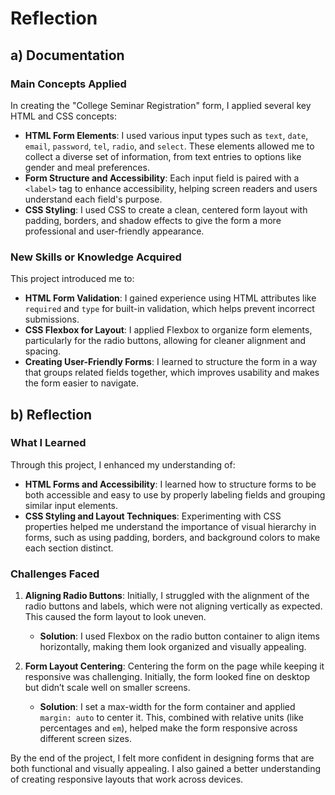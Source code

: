 # Reflection

## a) Documentation

### Main Concepts Applied
In creating the "College Seminar Registration" form, I applied several key HTML and CSS concepts:
- **HTML Form Elements**: I used various input types such as `text`, `date`, `email`, `password`, `tel`, `radio`, and `select`. These elements allowed me to collect a diverse set of information, from text entries to options like gender and meal preferences.
- **Form Structure and Accessibility**: Each input field is paired with a `<label>` tag to enhance accessibility, helping screen readers and users understand each field's purpose.
- **CSS Styling**: I used CSS to create a clean, centered form layout with padding, borders, and shadow effects to give the form a more professional and user-friendly appearance.

### New Skills or Knowledge Acquired
This project introduced me to:
- **HTML Form Validation**: I gained experience using HTML attributes like `required` and `type` for built-in validation, which helps prevent incorrect submissions.
- **CSS Flexbox for Layout**: I applied Flexbox to organize form elements, particularly for the radio buttons, allowing for cleaner alignment and spacing.
- **Creating User-Friendly Forms**: I learned to structure the form in a way that groups related fields together, which improves usability and makes the form easier to navigate.

## b) Reflection

### What I Learned
Through this project, I enhanced my understanding of:
- **HTML Forms and Accessibility**: I learned how to structure forms to be both accessible and easy to use by properly labeling fields and grouping similar input elements.
- **CSS Styling and Layout Techniques**: Experimenting with CSS properties helped me understand the importance of visual hierarchy in forms, such as using padding, borders, and background colors to make each section distinct.

### Challenges Faced
1. **Aligning Radio Buttons**: Initially, I struggled with the alignment of the radio buttons and labels, which were not aligning vertically as expected. This caused the form layout to look uneven.
   - **Solution**: I used Flexbox on the radio button container to align items horizontally, making them look organized and visually appealing. 


2. **Form Layout Centering**: Centering the form on the page while keeping it responsive was challenging. Initially, the form looked fine on desktop but didn’t scale well on smaller screens.
   - **Solution**: I set a max-width for the form container and applied `margin: auto` to center it. This, combined with relative units (like percentages and `em`), helped make the form responsive across different screen sizes.

By the end of the project, I felt more confident in designing forms that are both functional and visually appealing. I also gained a better understanding of creating responsive layouts that work across devices.
